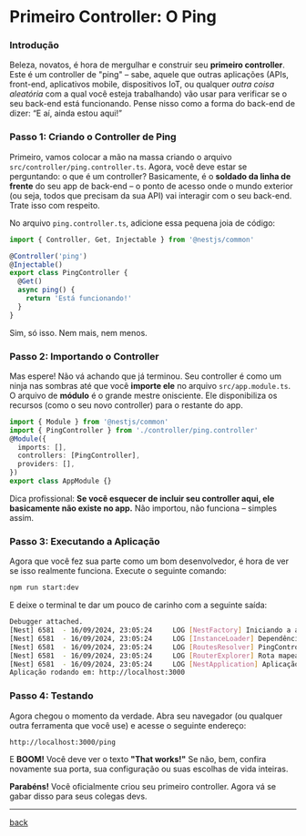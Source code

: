 # Primeiro Controller: O Ping

### Introdução

Beleza, novatos, é hora de mergulhar e construir seu **primeiro controller**. Este é um controller de "ping" – sabe, aquele que outras aplicações (APIs, front-end, aplicativos mobile, dispositivos IoT, ou qualquer _outra coisa aleatória_ com a qual você esteja trabalhando) vão usar para verificar se o seu back-end está funcionando. Pense nisso como a forma do back-end de dizer: “E aí, ainda estou aqui!”

### Passo 1: Criando o Controller de Ping

Primeiro, vamos colocar a mão na massa criando o arquivo `src/controller/ping.controller.ts`. Agora, você deve estar se perguntando: o que é um controller? Basicamente, é o **soldado da linha de frente** do seu app de back-end – o ponto de acesso onde o mundo exterior (ou seja, todos que precisam da sua API) vai interagir com o seu back-end. Trate isso com respeito.

No arquivo `ping.controller.ts`, adicione essa pequena joia de código:

```typescript
import { Controller, Get, Injectable } from '@nestjs/common'

@Controller('ping')
@Injectable()
export class PingController {
  @Get()
  async ping() {
    return 'Está funcionando!'
  }
}
```

Sim, só isso. Nem mais, nem menos.

### Passo 2: Importando o Controller

Mas espere! Não vá achando que já terminou. Seu controller é como um ninja nas sombras até que você **importe ele** no arquivo `src/app.module.ts`. O arquivo de **módulo** é o grande mestre onisciente. Ele disponibiliza os recursos (como o seu novo controller) para o restante do app.

```typescript
import { Module } from '@nestjs/common'
import { PingController } from './controller/ping.controller'
@Module({
  imports: [],
  controllers: [PingController],
  providers: [],
})
export class AppModule {}
```

Dica profissional: **Se você esquecer de incluir seu controller aqui, ele basicamente não existe no app.** Não importou, não funciona – simples assim.

### Passo 3: Executando a Aplicação

Agora que você fez sua parte como um bom desenvolvedor, é hora de ver se isso realmente funciona. Execute o seguinte comando:

```bash
npm run start:dev
```

E deixe o terminal te dar um pouco de carinho com a seguinte saída:

```bash
Debugger attached.
[Nest] 6581  - 16/09/2024, 23:05:24     LOG [NestFactory] Iniciando a aplicação Nest...
[Nest] 6581  - 16/09/2024, 23:05:24     LOG [InstanceLoader] Dependências do AppModule inicializadas +31ms
[Nest] 6581  - 16/09/2024, 23:05:24     LOG [RoutesResolver] PingController {/ping}: +44ms
[Nest] 6581  - 16/09/2024, 23:05:24     LOG [RouterExplorer] Rota mapeada {/ping, GET} +5ms
[Nest] 6581  - 16/09/2024, 23:05:24     LOG [NestApplication] Aplicação Nest iniciada com sucesso +5ms
Aplicação rodando em: http://localhost:3000
```

### Passo 4: Testando

Agora chegou o momento da verdade. Abra seu navegador (ou qualquer outra ferramenta que você use) e acesse o seguinte endereço:

```
http://localhost:3000/ping
```

E **BOOM!** Você deve ver o texto **"That works!"** Se não, bem, confira novamente sua porta, sua configuração ou suas escolhas de vida inteiras.

**Parabéns!** Você oficialmente criou seu primeiro controller. Agora vá se gabar disso para seus colegas devs.

---

[back](table-of-contents.md)
